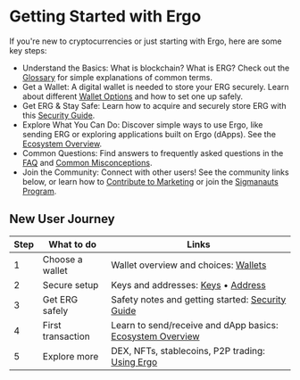 # Getting Started with Ergo

If you're new to cryptocurrencies or just starting with Ergo, here are some key steps:

- Understand the Basics: What is blockchain? What is ERG? Check out the [Glossary](glossary.md) for simple explanations of common terms.
- Get a Wallet: A digital wallet is needed to store your ERG securely. Learn about different [Wallet Options](wallets-overview.md) and how to set one up safely.
- Get ERG & Stay Safe: Learn how to acquire and securely store ERG with this [Security Guide](https://ergonaut.space/en/Guides/yield/getting-started).
- Explore What You Can Do: Discover simple ways to use Ergo, like sending ERG or exploring applications built on Ergo (dApps). See the [Ecosystem Overview](use-cases-overview.md).
- Common Questions: Find answers to frequently asked questions in the [FAQ](faq.md) and [Common Misconceptions](fud-faq.md).
- Join the Community: Connect with other users! See the community links below, or learn how to [Contribute to Marketing](marketing.md) or join the [Sigmanauts Program](sigmanauts.md).

## New User Journey

| Step | What to do | Links |
| --- | --- | --- |
| 1 | Choose a wallet | Wallet overview and choices: [Wallets](wallets-overview.md) |
| 2 | Secure setup | Keys and addresses: [Keys](dev/wallet/keys.md) • [Address](dev/wallet/address.md) |
| 3 | Get ERG safely | Safety notes and getting started: [Security Guide](https://ergonaut.space/en/Guides/yield/getting-started) |
| 4 | First transaction | Learn to send/receive and dApp basics: [Ecosystem Overview](uses/use-cases-overview.md) |
| 5 | Explore more | DEX, NFTs, stablecoins, P2P trading: [Using Ergo](using-ergo-intermediate.md) |
